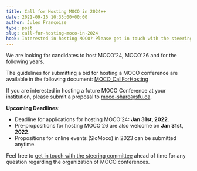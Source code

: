 ```yaml
---
title: Call for Hosting MOCO in 2024++
date: 2021-09-16 10:35:00+00:00
author: Jules Françoise
type: post
slug: call-for-hosting-moco-in-2024
hook: Interested in hosting MOCO? Please get in touch with the steering committee and submit an application.
---
```


We are looking for candidates to host MOCO'24, MOCO'26 and for the following years.

The guidelines for submitting a bid for hosting a MOCO conference are available in the following document:
[MOCO_CallForHosting](/documents/MOCO_CallForHosting.pdf)

If you are interested in hosting a future MOCO Conference at your institution, please submit a proposal to [moco-share@sfu.ca](mailto:moco-share@sfu.ca).

**Upcoming Deadlines**:

- Deadline for applications for hosting MOCO’24: **Jan 31st, 2022**.
- Pre-propositions for hosting MOCO’26 are also welcome on **Jan 31st, 2022**.
- Propositions for online events (SloMoco) in 2023 can be submitted anytime.

Feel free to [get in touch with the steering committee](mailto:moco-share@sfu.ca) ahead of time for any question regarding the organization of MOCO conferences.
